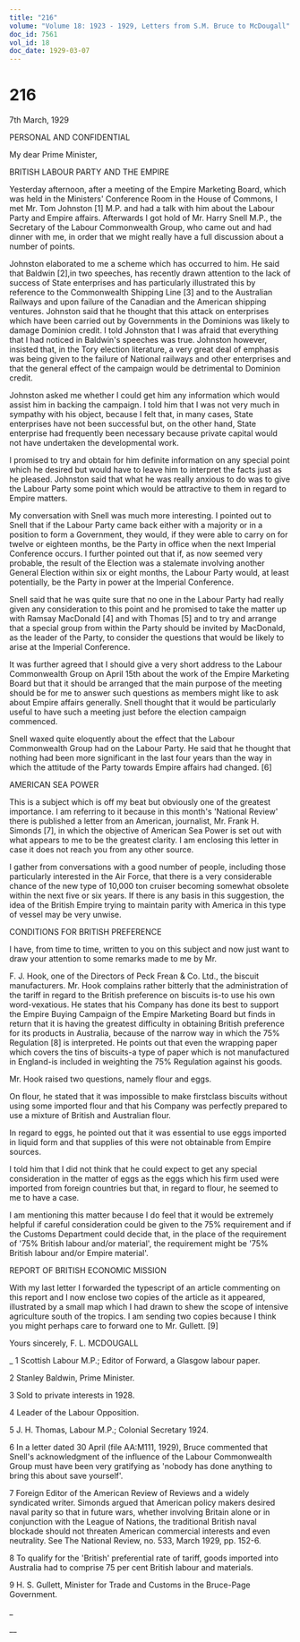 ```yaml
---
title: "216"
volume: "Volume 18: 1923 - 1929, Letters from S.M. Bruce to McDougall"
doc_id: 7561
vol_id: 18
doc_date: 1929-03-07
---
```


# 216

7th March, 1929

PERSONAL AND CONFIDENTIAL

My dear Prime Minister,

BRITISH LABOUR PARTY AND THE EMPIRE

Yesterday afternoon, after a meeting of the Empire Marketing Board, which was held in the Ministers' Conference Room in the House of Commons, I met Mr. Tom Johnston [1] M.P. and had a talk with him about the Labour Party and Empire affairs. Afterwards I got hold of Mr. Harry Snell M.P., the Secretary of the Labour Commonwealth Group, who came out and had dinner with me, in order that we might really have a full discussion about a number of points.

Johnston elaborated to me a scheme which has occurred to him. He said that Baldwin [2],in two speeches, has recently drawn attention to the lack of success of State enterprises and has particularly illustrated this by reference to the Commonwealth Shipping Line [3] and to the Australian Railways and upon failure of the Canadian and the American shipping ventures. Johnston said that he thought that this attack on enterprises which have been carried out by Governments in the Dominions was likely to damage Dominion credit. I told Johnston that I was afraid that everything that I had noticed in Baldwin's speeches was true. Johnston however, insisted that, in the Tory election literature, a very great deal of emphasis was being given to the failure of National railways and other enterprises and that the general effect of the campaign would be detrimental to Dominion credit.

Johnston asked me whether I could get him any information which would assist him in backing the campaign. I told him that I was not very much in sympathy with his object, because I felt that, in many cases, State enterprises have not been successful but, on the other hand, State enterprise had frequently been necessary because private capital would not have undertaken the developmental work.

I promised to try and obtain for him definite information on any special point which he desired but would have to leave him to interpret the facts just as he pleased. Johnston said that what he was really anxious to do was to give the Labour Party some point which would be attractive to them in regard to Empire matters.

My conversation with Snell was much more interesting. I pointed out to Snell that if the Labour Party came back either with a majority or in a position to form a Government, they would, if they were able to carry on for twelve or eighteen months, be the Party in office when the next Imperial Conference occurs. I further pointed out that if, as now seemed very probable, the result of the Election was a stalemate involving another General Election within six or eight months, the Labour Party would, at least potentially, be the Party in power at the Imperial Conference.

Snell said that he was quite sure that no one in the Labour Party had really given any consideration to this point and he promised to take the matter up with Ramsay MacDonald [4] and with Thomas [5] and to try and arrange that a special group from within the Party should be invited by MacDonald, as the leader of the Party, to consider the questions that would be likely to arise at the Imperial Conference.

It was further agreed that I should give a very short address to the Labour Commonwealth Group on April 15th about the work of the Empire Marketing Board but that it should be arranged that the main purpose of the meeting should be for me to answer such questions as members might like to ask about Empire affairs generally. Snell thought that it would be particularly useful to have such a meeting just before the election campaign commenced.

Snell waxed quite eloquently about the effect that the Labour Commonwealth Group had on the Labour Party. He said that he thought that nothing had been more significant in the last four years than the way in which the attitude of the Party towards Empire affairs had changed. [6]

AMERICAN SEA POWER

This is a subject which is off my beat but obviously one of the greatest importance. I am referring to it because in this month's 'National Review' there is published a letter from an American, journalist, Mr. Frank H. Simonds [7], in which the objective of American Sea Power is set out with what appears to me to be the greatest clarity. I am enclosing this letter in case it does not reach you from any other source.

I gather from conversations with a good number of people, including those particularly interested in the Air Force, that there is a very considerable chance of the new type of 10,000 ton cruiser becoming somewhat obsolete within the next five or six years. If there is any basis in this suggestion, the idea of the British Empire trying to maintain parity with America in this type of vessel may be very unwise.

CONDITIONS FOR BRITISH PREFERENCE

I have, from time to time, written to you on this subject and now just want to draw your attention to some remarks made to me by Mr.

F. J. Hook, one of the Directors of Peck Frean &amp; Co. Ltd., the biscuit manufacturers. Mr. Hook complains rather bitterly that the administration of the tariff in regard to the British preference on biscuits is-to use his own word-vexatious. He states that his Company has done its best to support the Empire Buying Campaign of the Empire Marketing Board but finds in return that it is having the greatest difficulty in obtaining British preference for its products in Australia, because of the narrow way in which the 75% Regulation [8] is interpreted. He points out that even the wrapping paper which covers the tins of biscuits-a type of paper which is not manufactured in England-is included in weighting the 75% Regulation against his goods.

Mr. Hook raised two questions, namely flour and eggs.

On flour, he stated that it was impossible to make firstclass biscuits without using some imported flour and that his Company was perfectly prepared to use a mixture of British and Australian flour.

In regard to eggs, he pointed out that it was essential to use eggs imported in liquid form and that supplies of this were not obtainable from Empire sources.

I told him that I did not think that he could expect to get any special consideration in the matter of eggs as the eggs which his firm used were imported from foreign countries but that, in regard to flour, he seemed to me to have a case.

I am mentioning this matter because I do feel that it would be extremely helpful if careful consideration could be given to the 75% requirement and if the Customs Department could decide that, in the place of the requirement of '75% British labour and/or material', the requirement might be '75% British labour and/or Empire material'.

REPORT OF BRITISH ECONOMIC MISSION

With my last letter I forwarded the typescript of an article commenting on this report and I now enclose two copies of the article as it appeared, illustrated by a small map which I had drawn to shew the scope of intensive agriculture south of the tropics. I am sending two copies because I think you might perhaps care to forward one to Mr. Gullett. [9]

Yours sincerely, F. L. MCDOUGALL 

_ 1 Scottish Labour M.P.; Editor of Forward, a Glasgow labour paper.

2 Stanley Baldwin, Prime Minister.

3 Sold to private interests in 1928.

4 Leader of the Labour Opposition.

5 J. H. Thomas, Labour M.P.; Colonial Secretary 1924.

6 In a letter dated 30 April (file AA:M111, 1929), Bruce commented that Snell's acknowledgment of the influence of the Labour Commonwealth Group must have been very gratifying as 'nobody has done anything to bring this about save yourself'.

7 Foreign Editor of the American Review of Reviews and a widely syndicated writer. Simonds argued that American policy makers desired naval parity so that in future wars, whether involving Britain alone or in conjunction with the League of Nations, the traditional British naval blockade should not threaten American commercial interests and even neutrality. See The National Review, no. 533, March 1929, pp. 152-6.

8 To qualify for the 'British' preferential rate of tariff, goods imported into Australia had to comprise 75 per cent British labour and materials.

9 H. S. Gullett, Minister for Trade and Customs in the Bruce-Page Government.

_

__

